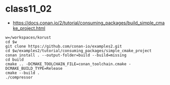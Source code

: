 # class11_02
* https://docs.conan.io/2/tutorial/consuming_packages/build_simple_cmake_project.html
```
w=/workspaces/korust
cd $w
git clone https://github.com/conan-io/examples2.git
cd $w/examples2/tutorial/consuming_packages/simple_cmake_project
conan install . --output-folder=build --build=missing
cd build
cmake .. -DCMAKE_TOOLCHAIN_FILE=conan_toolchain.cmake -DCMAKE_BUILD_TYPE=Release
cmake --build .
./compressor
```
